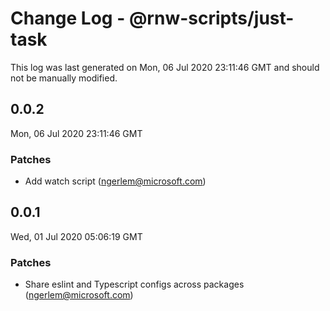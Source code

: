 # Change Log - @rnw-scripts/just-task

This log was last generated on Mon, 06 Jul 2020 23:11:46 GMT and should not be manually modified.

<!-- Start content -->

## 0.0.2

Mon, 06 Jul 2020 23:11:46 GMT

### Patches

- Add watch script (ngerlem@microsoft.com)

## 0.0.1

Wed, 01 Jul 2020 05:06:19 GMT

### Patches

- Share eslint and Typescript configs across packages (ngerlem@microsoft.com)
